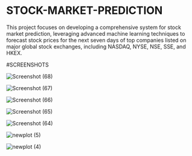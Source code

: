 # STOCK-MARKET-PREDICTION
This project focuses on developing a comprehensive system for stock market prediction, leveraging advanced machine learning techniques to forecast stock prices for the next seven days of top  companies listed on major global stock exchanges, including NASDAQ, NYSE, NSE, SSE, and  HKEX. 

#SCREENSHOTS

![Screenshot (68)](https://github.com/mehnoorbegum/STOCK-MARKET-PREDICTION/assets/111074882/3939d8a5-254d-495e-b153-2677c58d4855)


![Screenshot (67)](https://github.com/mehnoorbegum/STOCK-MARKET-PREDICTION/assets/111074882/ceb9098d-c85f-4d6c-9702-d5ceee0ddca7)



![Screenshot (66)](https://github.com/mehnoorbegum/STOCK-MARKET-PREDICTION/assets/111074882/d6ec28ee-23e4-412e-9ab9-fdffcce0c755)



![Screenshot (65)](https://github.com/mehnoorbegum/STOCK-MARKET-PREDICTION/assets/111074882/dfa4543a-ecd8-4b1c-a942-d67a7d105f3f)



![Screenshot (64)](https://github.com/mehnoorbegum/STOCK-MARKET-PREDICTION/assets/111074882/f4c13479-43db-4a82-a705-a374741a32c9)



![newplot (5)](https://github.com/mehnoorbegum/STOCK-MARKET-PREDICTION/assets/111074882/58f6aaff-66fc-4adc-b618-0e2d8eb978c3)



![newplot (4)](https://github.com/mehnoorbegum/STOCK-MARKET-PREDICTION/assets/111074882/bccb337e-08ac-4c80-855b-3f0ddbf0f426)
